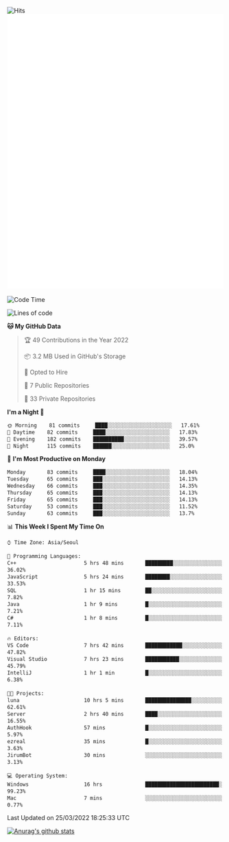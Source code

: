 ![Hits](https://hits.seeyoufarm.com/api/count/incr/badge.svg?url=https%3A%2F%2Fgithub.com%2Fkokose1234&count_bg=%2379C83D&title_bg=%23555555&icon=apple.svg&icon_color=%23E7E7E7&title=hits&edge_flat=false)
<br/>
![Metrics](https://github.com/kokose1234/kokose1234/blob/main/github-metrics.svg)

<!--START_SECTION:waka-->
![Code Time](http://img.shields.io/badge/Code%20Time-603%20hrs%2044%20mins-blue)

![Lines of code](https://img.shields.io/badge/From%20Hello%20World%20I%27ve%20Written-2%20Million%20lines%20of%20code-blue)

**🐱 My GitHub Data** 

> 🏆 49 Contributions in the Year 2022
 > 
> 📦 3.2 MB Used in GitHub's Storage 
 > 
> 💼 Opted to Hire
 > 
> 📜 7 Public Repositories 
 > 
> 🔑 33 Private Repositories  
 > 
**I'm a Night 🦉** 

```text
🌞 Morning    81 commits     ████░░░░░░░░░░░░░░░░░░░░░   17.61% 
🌆 Daytime    82 commits     ████░░░░░░░░░░░░░░░░░░░░░   17.83% 
🌃 Evening    182 commits    ██████████░░░░░░░░░░░░░░░   39.57% 
🌙 Night      115 commits    ██████░░░░░░░░░░░░░░░░░░░   25.0%

```
📅 **I'm Most Productive on Monday** 

```text
Monday       83 commits     ████░░░░░░░░░░░░░░░░░░░░░   18.04% 
Tuesday      65 commits     ███░░░░░░░░░░░░░░░░░░░░░░   14.13% 
Wednesday    66 commits     ███░░░░░░░░░░░░░░░░░░░░░░   14.35% 
Thursday     65 commits     ███░░░░░░░░░░░░░░░░░░░░░░   14.13% 
Friday       65 commits     ███░░░░░░░░░░░░░░░░░░░░░░   14.13% 
Saturday     53 commits     ███░░░░░░░░░░░░░░░░░░░░░░   11.52% 
Sunday       63 commits     ███░░░░░░░░░░░░░░░░░░░░░░   13.7%

```


📊 **This Week I Spent My Time On** 

```text
⌚︎ Time Zone: Asia/Seoul

💬 Programming Languages: 
C++                      5 hrs 48 mins       █████████░░░░░░░░░░░░░░░░   36.02% 
JavaScript               5 hrs 24 mins       ████████░░░░░░░░░░░░░░░░░   33.53% 
SQL                      1 hr 15 mins        ██░░░░░░░░░░░░░░░░░░░░░░░   7.82% 
Java                     1 hr 9 mins         █░░░░░░░░░░░░░░░░░░░░░░░░   7.21% 
C#                       1 hr 8 mins         █░░░░░░░░░░░░░░░░░░░░░░░░   7.11%

🔥 Editors: 
VS Code                  7 hrs 42 mins       ████████████░░░░░░░░░░░░░   47.82% 
Visual Studio            7 hrs 23 mins       ███████████░░░░░░░░░░░░░░   45.79% 
IntelliJ                 1 hr 1 min          █░░░░░░░░░░░░░░░░░░░░░░░░   6.38%

🐱‍💻 Projects: 
luna                     10 hrs 5 mins       ███████████████░░░░░░░░░░   62.61% 
Server                   2 hrs 40 mins       ████░░░░░░░░░░░░░░░░░░░░░   16.55% 
AuthHook                 57 mins             █░░░░░░░░░░░░░░░░░░░░░░░░   5.97% 
ezreal                   35 mins             █░░░░░░░░░░░░░░░░░░░░░░░░   3.63% 
JirumBot                 30 mins             ░░░░░░░░░░░░░░░░░░░░░░░░░   3.13%

💻 Operating System: 
Windows                  16 hrs              ████████████████████████░   99.23% 
Mac                      7 mins              ░░░░░░░░░░░░░░░░░░░░░░░░░   0.77%

```


 Last Updated on 25/03/2022 18:25:33 UTC
<!--END_SECTION:waka-->

[![Anurag's github stats](https://github-readme-stats.vercel.app/api?username=kokose1234&theme=dracula)](https://github.com/anuraghazra/github-readme-stats)



	
